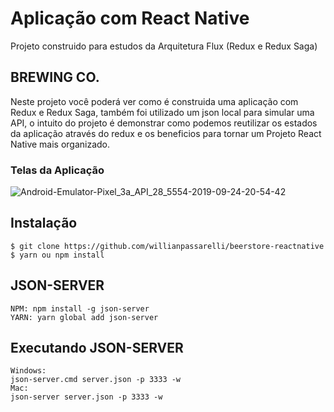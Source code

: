 # Aplicação com React Native

Projeto construido para estudos da Arquitetura Flux (Redux e Redux Saga)

## BREWING CO.

Neste projeto você poderá ver como é construida uma aplicação com Redux e Redux Saga, também foi utilizado um json local para simular uma API, o intuito do projeto é demonstrar como podemos reutilizar os estados da aplicação através do redux e os beneficios para tornar um Projeto React Native mais organizado.


### Telas da Aplicação
![Android-Emulator-Pixel_3a_API_28_5554-2019-09-24-20-54-42](https://user-images.githubusercontent.com/26445991/65558948-08ffdc00-df0f-11e9-9b36-fc629c87c3a2.gif)


## Instalação

```
$ git clone https://github.com/willianpassarelli/beerstore-reactnative
$ yarn ou npm install
``` 

## JSON-SERVER
```
NPM: npm install -g json-server 
YARN: yarn global add json-server
```

## Executando JSON-SERVER
```
Windows:
json-server.cmd server.json -p 3333 -w
Mac:
json-server server.json -p 3333 -w
```
